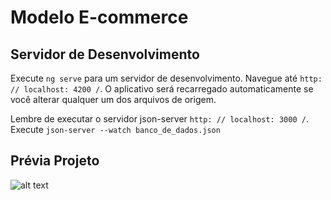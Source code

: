 # Modelo E-commerce

## Servidor de Desenvolvimento

Execute `ng serve` para um servidor de desenvolvimento. Navegue até `http: // localhost: 4200 /`. O aplicativo será recarregado automaticamente se você alterar qualquer um dos arquivos de origem.

Lembre de executar o servidor json-server `http: // localhost: 3000 /`. Execute `json-server --watch banco_de_dados.json`

## Prévia Projeto

![alt text](https://github.com/devsleonardo/modeloEcommerce/blob/main/src/assets/app2.test.gif)
